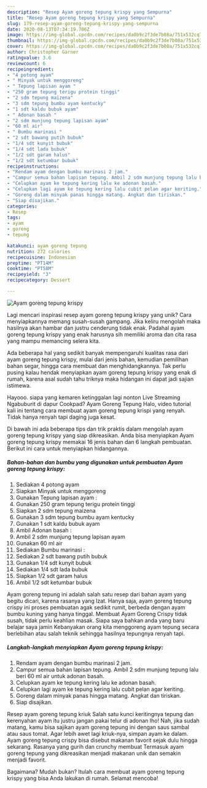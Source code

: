 ```yaml
---
description: "Resep Ayam goreng tepung krispy yang Sempurna"
title: "Resep Ayam goreng tepung krispy yang Sempurna"
slug: 179-resep-ayam-goreng-tepung-krispy-yang-sempurna
date: 2020-08-13T07:34:19.706Z
image: https://img-global.cpcdn.com/recipes/da0b9c2f3de7b08a/751x532cq70/ayam-goreng-tepung-krispy-foto-resep-utama.jpg
thumbnail: https://img-global.cpcdn.com/recipes/da0b9c2f3de7b08a/751x532cq70/ayam-goreng-tepung-krispy-foto-resep-utama.jpg
cover: https://img-global.cpcdn.com/recipes/da0b9c2f3de7b08a/751x532cq70/ayam-goreng-tepung-krispy-foto-resep-utama.jpg
author: Christopher Garner
ratingvalue: 3.6
reviewcount: 6
recipeingredient:
- "4 potong ayam"
- " Minyak untuk menggoreng"
- " Tepung lapisan ayam "
- "250 gram tepung terigu protein tinggi"
- "2 sdm tepung maizena"
- "3 sdm tepung bumbu ayam kentucky"
- "1 sdt kaldu bubuk ayam"
- " Adonan basah "
- "2 sdm munjung tepung lapisan ayam"
- "60 ml air"
- " Bumbu marinasi "
- "2 sdt bawang putih bubuk"
- "1/4 sdt kunyit bubuk"
- "1/4 sdt lada bubuk"
- "1/2 sdt garam halus"
- "1/2 sdt ketumbar bubuk"
recipeinstructions:
- "Rendam ayam dengan bumbu marinasi 2 jam."
- "Campur semua bahan lapisan tepung. Ambil 2 sdm munjung tepung lalu beri 60 ml air untuk adonan basah."
- "Celupkan ayam ke tepung kering lalu ke adonan basah."
- "Celupkan lagi ayam ke tepung kering lalu cubit pelan agar keriting."
- "Goreng dalam minyak panas hingga matang. Angkat dan tiriskan."
- "Siap disajikan."
categories:
- Resep
tags:
- ayam
- goreng
- tepung

katakunci: ayam goreng tepung 
nutrition: 272 calories
recipecuisine: Indonesian
preptime: "PT14M"
cooktime: "PT58M"
recipeyield: "3"
recipecategory: Dessert

---
```



![Ayam goreng tepung krispy](https://img-global.cpcdn.com/recipes/da0b9c2f3de7b08a/751x532cq70/ayam-goreng-tepung-krispy-foto-resep-utama.jpg)

Lagi mencari inspirasi resep ayam goreng tepung krispy yang unik? Cara menyiapkannya memang susah-susah gampang. Jika keliru mengolah maka hasilnya akan hambar dan justru cenderung tidak enak. Padahal ayam goreng tepung krispy yang enak harusnya sih memiliki aroma dan cita rasa yang mampu memancing selera kita.

Ada beberapa hal yang sedikit banyak mempengaruhi kualitas rasa dari ayam goreng tepung krispy, mulai dari jenis bahan, kemudian pemilihan bahan segar, hingga cara membuat dan menghidangkannya. Tak perlu pusing kalau hendak menyiapkan ayam goreng tepung krispy yang enak di rumah, karena asal sudah tahu triknya maka hidangan ini dapat jadi sajian istimewa.

Hayooo. siapa yang kemaren ketinggalan lagi nonton Live Streaming Ngabuburit di dapur Cookpad? Ayam Goreng Tepung Halo, video tutorial kali ini tentang cara membuat ayam goreng tepung krispi yang renyah. Tidak hanya renyah tapi daging juga kesat.


Di bawah ini ada beberapa tips dan trik praktis dalam mengolah ayam goreng tepung krispy yang siap dikreasikan. Anda bisa menyiapkan Ayam goreng tepung krispy memakai 16 jenis bahan dan 6 langkah pembuatan. Berikut ini cara untuk menyiapkan hidangannya.

<!--inarticleads1-->

##### Bahan-bahan dan bumbu yang digunakan untuk pembuatan Ayam goreng tepung krispy:

1. Sediakan 4 potong ayam
1. Siapkan  Minyak untuk menggoreng
1. Gunakan  Tepung lapisan ayam :
1. Gunakan 250 gram tepung terigu protein tinggi
1. Siapkan 2 sdm tepung maizena
1. Gunakan 3 sdm tepung bumbu ayam kentucky
1. Gunakan 1 sdt kaldu bubuk ayam
1. Ambil  Adonan basah :
1. Ambil 2 sdm munjung tepung lapisan ayam
1. Gunakan 60 ml air
1. Sediakan  Bumbu marinasi :
1. Sediakan 2 sdt bawang putih bubuk
1. Gunakan 1/4 sdt kunyit bubuk
1. Sediakan 1/4 sdt lada bubuk
1. Siapkan 1/2 sdt garam halus
1. Ambil 1/2 sdt ketumbar bubuk


Ayam goreng tepung ini adalah salah satu resep dari bahan ayam yang begitu dicari, karena rasanya yang lzat. Hanya saja, ayam goreng tepung crispy ini proses pembuatan agak sedikit rumit, berbeda dengan ayam bumbu kuning yang hanya tinggal. Membuat Ayam Goreng Crispy tidak susah, tidak perlu keahlian masak. Siapa saya bahkan anda yang baru belajar saya jamin Kebanyakan orang kita menggoreng ayam tepung secara berlebihan atau salah teknik sehingga hasilnya tepungnya renyah tapi. 

<!--inarticleads2-->

##### Langkah-langkah menyiapkan Ayam goreng tepung krispy:

1. Rendam ayam dengan bumbu marinasi 2 jam.
1. Campur semua bahan lapisan tepung. Ambil 2 sdm munjung tepung lalu beri 60 ml air untuk adonan basah.
1. Celupkan ayam ke tepung kering lalu ke adonan basah.
1. Celupkan lagi ayam ke tepung kering lalu cubit pelan agar keriting.
1. Goreng dalam minyak panas hingga matang. Angkat dan tiriskan.
1. Siap disajikan.


Resep ayam goreng tepung kriuk Salah satu kunci keritingnya tepung dan kerenyahan ayam itu justru jangan pakai telur di adonan lho! Nah, jika sudah matang, kamu bisa sajikan ayam goreng tepung ini dengan saus sambal atau saus tomat. Agar lebih awet lagi kriuk-nya, simpan ayam ke dalam. Ayam goreng tepung crispy bisa disebut makanan favorit sejak dulu hingga sekarang. Rasanya yang gurih dan crunchy membuat Termasuk ayam goreng tepung yang dikreasikan menjadi makanan unik dan semakin menjadi favorit. 

Bagaimana? Mudah bukan? Itulah cara membuat ayam goreng tepung krispy yang bisa Anda lakukan di rumah. Selamat mencoba!

